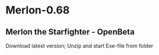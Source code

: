 # Merlon-0.68
Merlon the Starfighter - OpenBeta
---------------------------------
Download latest version; Unzip and start Exe-file from folder
